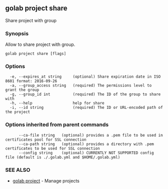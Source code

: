 ## golab project share

Share project with group

### Synopsis


Allow to share project with group.

```
golab project share [flags]
```

### Options

```
  -e, --expires_at string     (optional) Share expiration date in ISO 8601 format: 2016-09-26
  -a, --group_access string   (required) The permissions level to grant the group
  -g, --group_id int          (required) The ID of the group to share with
  -h, --help                  help for share
  -i, --id string             (required) The ID or URL-encoded path of the project
```

### Options inherited from parent commands

```
      --ca-file string   (optional) provides a .pem file to be used in certificates pool for SSL connection
      --ca-path string   (optional) provides a directory with .pem certificates to be used for SSL connection
      --config string    (optional) CURRENTLY NOT SUPPORTED config file (default is ./.golab.yml and $HOME/.golab.yml)
```

### SEE ALSO
* [golab project](golab_project.md)	 - Manage projects

